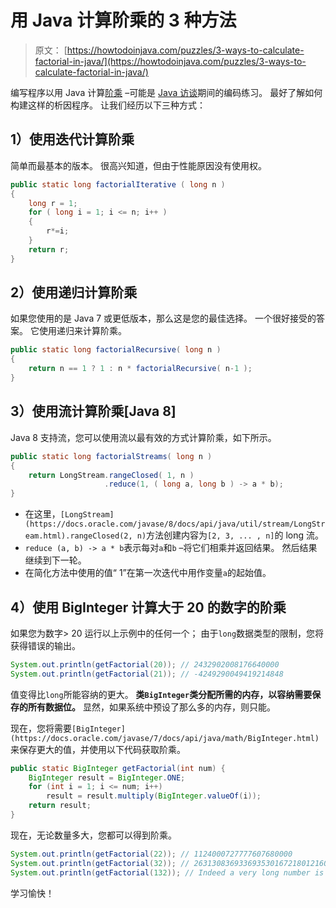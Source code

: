 # 用 Java 计算阶乘的 3 种方法

> 原文： [https://howtodoinjava.com/puzzles/3-ways-to-calculate-factorial-in-java/](https://howtodoinjava.com/puzzles/3-ways-to-calculate-factorial-in-java/)

编写程序以用 Java 计算[阶乘](https://en.wikipedia.org/wiki/Factorial) –可能是 [Java 访谈](//howtodoinjava.com/java-interview-questions/)期间的编码练习。 最好了解如何构建这样的析因程序。 让我们经历以下三种方式：

## 1）使用迭代计算阶乘

简单而最基本的版本。 很高兴知道，但由于性能原因没有使用权。

```java
public static long factorialIterative ( long n ) 
{
	long r = 1;
    for ( long i = 1; i <= n; i++ ) 
    {
        r*=i;
    }
    return r;
}

```

## 2）使用递归计算阶乘

如果您使用的是 Java 7 或更低版​​本，那么这是您的最佳选择。 一个很好接受的答案。 它使用递归来计算阶乘。

```java
public static long factorialRecursive( long n ) 
{
    return n == 1 ? 1 : n * factorialRecursive( n-1 );
}

```

## 3）使用流计算阶乘[Java 8]

Java 8 支持流，您可以使用流以最有效的方式计算阶乘，如下所示。

```java
public static long factorialStreams( long n )
{
    return LongStream.rangeClosed( 1, n )
                     .reduce(1, ( long a, long b ) -> a * b);
}

```

*   在这里，`[LongStream](https://docs.oracle.com/javase/8/docs/api/java/util/stream/LongStream.html).rangeClosed(2, n)`方法创建内容为`[2, 3, ... , n]`的 long 流。
*   `reduce (a, b) -> a * b`表示每对`a`和`b` –将它们相乘并返回结果。 然后结果继续到下一轮。
*   在简化方法中使用的值“ 1”在第一次迭代中用作变量`a`的起始值。

## 4）使用 BigInteger 计算大于 20 的数字的阶乘

如果您为数字> 20 运行以上示例中的任何一个； 由于`long`数据类型的限制，您将获得错误的输出。

```java
System.out.println(getFactorial(20)); // 2432902008176640000
System.out.println(getFactorial(21)); // -4249290049419214848
```

值变得比`long`所能容纳的更大。 **类`BigInteger`类分配所需的内存，以容纳需要保存的所有数据位。** 显然，如果系统中预设了那么多的内存，则只能。

现在，您将需要`[BigInteger](https://docs.oracle.com/javase/7/docs/api/java/math/BigInteger.html)`来保存更大的值，并使用以下代码获取阶乘。

```java
public static BigInteger getFactorial(int num) {
    BigInteger result = BigInteger.ONE;
    for (int i = 1; i <= num; i++)
        result = result.multiply(BigInteger.valueOf(i));
    return result;
}

```

现在，无论数量多大，您都可以得到阶乘。

```java
System.out.println(getFactorial(22)); // 1124000727777607680000
System.out.println(getFactorial(32)); // 263130836933693530167218012160000000
System.out.println(getFactorial(132)); // Indeed a very long number is printed - Try yourself.
```

学习愉快！